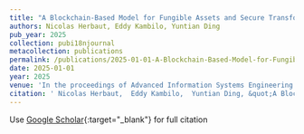 ```yaml
---
title: "A Blockchain-Based Model for Fungible Assets and Secure Transformation Processes Traceability"
authors: Nicolas Herbaut, Eddy Kambilo, Yuntian Ding
pub_year: 2025
collection: pubi18njournal
metacollection: publications
permalink: /publications/2025-01-01-A-Blockchain-Based-Model-for-Fungible-Assets-and-Secure-Transformation-Processes-Traceability
date: 2025-01-01
year: 2025
venue: 'In the proceedings of Advanced Information Systems Engineering Workshops'
citation: ' Nicolas Herbaut,  Eddy Kambilo,  Yuntian Ding, &quot;A Blockchain-Based Model for Fungible Assets and Secure Transformation Processes Traceability.&quot; In the proceedings of Advanced Information Systems Engineering Workshops, 2025.'
---
```

Use [Google Scholar](https://scholar.google.com/scholar?q=A+Blockchain+Based+Model+for+Fungible+Assets+and+Secure+Transformation+Processes+Traceability){:target="_blank"} for full citation